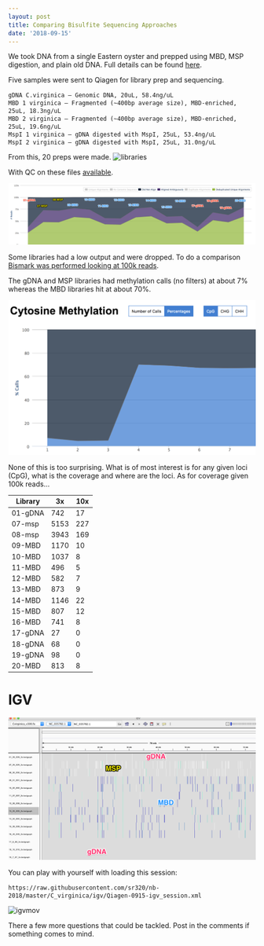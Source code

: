 ```yaml
---
layout: post
title: Comparing Bisulfite Sequencing Approaches
date: '2018-09-15'
---
```



We took DNA from a single Eastern oyster and prepped using MBD, MSP digestion, and plain old DNA. Full details can be found [here](http://onsnetwork.org/kubu4/2018/01/16/samples-submitted-c-virginica-gdna-mbd-and-mspi-to-qiagen/).


Five samples were sent to Qiagen for library prep and sequencing.
```
gDNA C.virginica – Genomic DNA, 20uL, 58.4ng/uL
MBD 1 virginica – Fragmented (~400bp average size), MBD-enriched, 25uL, 18.3ng/uL
MBD 2 virginica – Fragmented (~400bp average size), MBD-enriched, 25uL, 19.6ng/uL
MspI 1 virginica – gDNA digested with MspI, 25uL, 53.4ng/uL
MspI 2 virginica – gDNA digested with MspI, 25uL, 31.0ng/uL
```

From this, 20 preps were made.
![libraries](https://camo.githubusercontent.com/ec23c34478fe00eb22a9195989c54d47d8758dc5/68747470733a2f2f73723332302e6769746875622e696f2f696d616765732f525242535f5149412e706e67)

With QC on these files [available](http://gannet.fish.washington.edu/seashell/bu-serine-wd/18-03-14/multiqc_report.html).

![align](../images/sum-bs.png)

Some libraries had a low output and were dropped. To do a comparison [Bismark was performed looking at 100k reads](https://github.com/sr320/nb-2018/blob/master/C_virginica/45-Qiagen-more-pretty.ipynb).

The gDNA and MSP libraries had methylation calls (no filters) at about 7% whereas the MBD libraries hit at about 70%.

![meth](../images/c-meth.png)

None of this is too surprising. What is of most interest is for any given loci (CpG), what is the coverage and where are the loci. As for coverage given 100k reads...

**Library**  |  **3x**   |  **10x**
---------|--------|-------
01-gDNA	|	 742 	| 17
07-msp | 5153 | 227
08-msp | 3943 | 169
09-MBD | 	1170 | 10
10-MBD | 1037 | 8
11-MBD | 496 | 5
12-MBD | 582 | 7
13-MBD | 873 | 9
14-MBD | 1146 | 22
15-MBD | 807 | 12
16-MBD | 741 | 8
17-gDNA | 27 | 0
18-gDNA | 68 | 0
19-gDNA | 98 | 0
20-MBD | 813 | 8

# IGV

![igv](../images/igv-2.png)

You can play with yourself with loading this session:
```
https://raw.githubusercontent.com/sr320/nb-2018/master/C_virginica/igv/Qiagen-0915-igv_session.xml
```

![igvmov](../images/igv-mov.gif)



There a few more questions that could be tackled. Post in the comments if something comes to mind.

